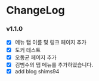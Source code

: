# ChangeLog

### v1.1.0
- [x] 메뉴 탭 이름 및 링크 페이지 추가
- [x] 도커 테스트
- [x] 오동균 페이지 추가
- [x] 김범수의 탭 메뉴를 추가하였습니다.
- [x] add blog shims94

